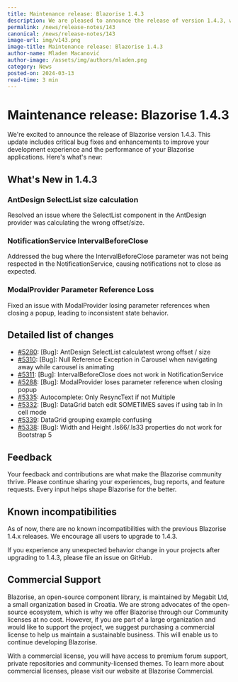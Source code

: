 ```yaml
---
title: Maintenance release: Blazorise 1.4.3
description: We are pleased to announce the release of version 1.4.3, which includes important bug fixes and enhancements. This release focuses on improving stability and addressing key issues identified by our user community.
permalink: /news/release-notes/143
canonical: /news/release-notes/143
image-url: img/v143.png
image-title: Maintenance release: Blazorise 1.4.3
author-name: Mladen Macanović
author-image: /assets/img/authors/mladen.png
category: News
posted-on: 2024-03-13
read-time: 3 min
---
```


# Maintenance release: Blazorise 1.4.3

We're excited to announce the release of Blazorise version 1.4.3. This update includes critical bug fixes and enhancements to improve your development experience and the performance of your Blazorise applications. Here's what's new:

## What's New in 1.4.3

### AntDesign SelectList size calculation

Resolved an issue where the SelectList component in the AntDesign provider was calculating the wrong offset/size.

### NotificationService IntervalBeforeClose

Addressed the bug where the IntervalBeforeClose parameter was not being respected in the NotificationService, causing notifications not to close as expected.

### ModalProvider Parameter Reference Loss

Fixed an issue with ModalProvider losing parameter references when closing a popup, leading to inconsistent state behavior.

## Detailed list of changes

- [#5280](https://github.com/Megabit/Blazorise/issues/5280): [Bug]: AntDesign SelectList calculatest wrong offset / size
- [#5310](https://github.com/Megabit/Blazorise/issues/5310): [Bug]: Null Reference Exception in Carousel when navigating away while carousel is animating
- [#5311](https://github.com/Megabit/Blazorise/issues/5311): [Bug]: IntervalBeforeClose does not work in NotificationService
- [#5288](https://github.com/Megabit/Blazorise/issues/5288): [Bug]: ModalProvider loses parameter reference when closing popup
- [#5335](https://github.com/Megabit/Blazorise/pull/5335): Autocomplete: Only ResyncText if not Multiple
- [#5332](https://github.com/Megabit/Blazorise/issues/5332): [Bug]: DataGrid batch edit SOMETIMES saves if using tab in In cell mode
- [#5339](https://github.com/Megabit/Blazorise/issues/5339): DataGrid grouping example confusing
- [#5338](https://github.com/Megabit/Blazorise/issues/5338): [Bug]: Width and Height .Is66/.Is33 properties do not work for Bootstrap 5

## Feedback

Your feedback and contributions are what make the Blazorise community thrive. Please continue sharing your experiences, bug reports, and feature requests. Every input helps shape Blazorise for the better.

## Known incompatibilities

As of now, there are no known incompatibilities with the previous Blazorise 1.4.x releases. We encourage all users to upgrade to 1.4.3.

If you experience any unexpected behavior change in your projects after upgrading to 1.4.3, please file an issue on GitHub.

## Commercial Support

Blazorise, an open-source component library, is maintained by Megabit Ltd, a small organization based in Croatia. We are strong advocates of the open-source ecosystem, which is why we offer Blazorise through our Community licenses at no cost. However, if you are part of a large organization and would like to support the project, we suggest purchasing a commercial license to help us maintain a sustainable business. This will enable us to continue developing Blazorise.

With a commercial license, you will have access to premium forum support, private repositories and community-licensed themes. To learn more about commercial licenses, please visit our website at Blazorise Commercial.
